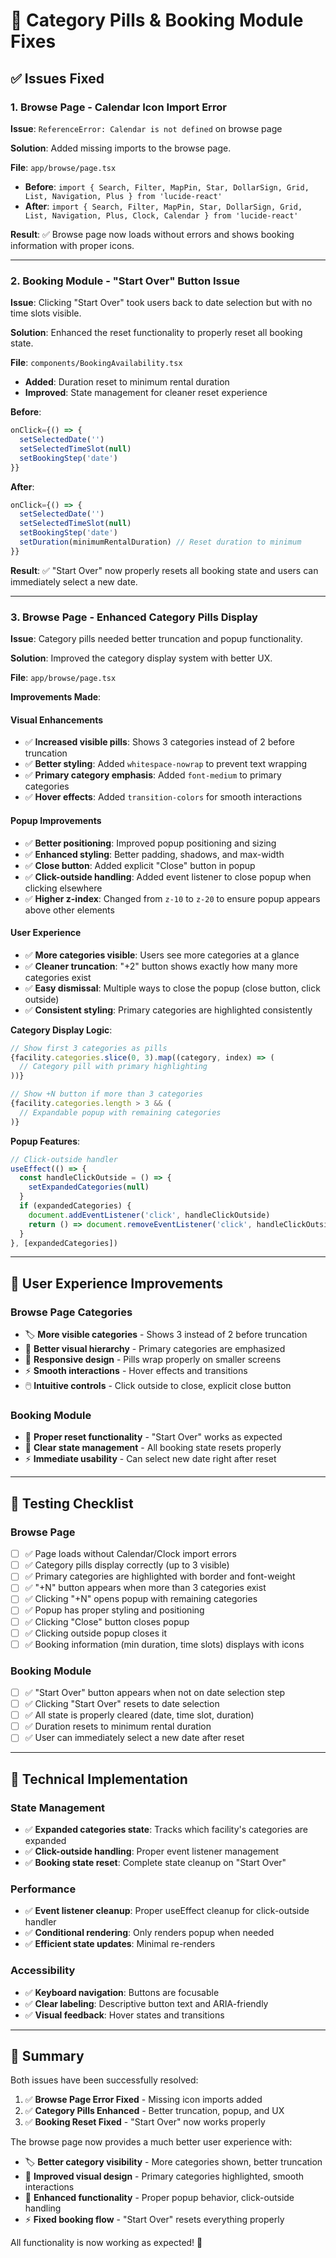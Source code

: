 # 🎯 Category Pills & Booking Module Fixes

## ✅ **Issues Fixed**

### **1. Browse Page - Calendar Icon Import Error**

**Issue**: `ReferenceError: Calendar is not defined` on browse page

**Solution**: Added missing imports to the browse page.

**File**: `app/browse/page.tsx`
- **Before**: `import { Search, Filter, MapPin, Star, DollarSign, Grid, List, Navigation, Plus } from 'lucide-react'`
- **After**: `import { Search, Filter, MapPin, Star, DollarSign, Grid, List, Navigation, Plus, Clock, Calendar } from 'lucide-react'`

**Result**: ✅ Browse page now loads without errors and shows booking information with proper icons.

---

### **2. Booking Module - "Start Over" Button Issue**

**Issue**: Clicking "Start Over" took users back to date selection but with no time slots visible.

**Solution**: Enhanced the reset functionality to properly reset all booking state.

**File**: `components/BookingAvailability.tsx`
- **Added**: Duration reset to minimum rental duration
- **Improved**: State management for cleaner reset experience

**Before**:
```typescript
onClick={() => {
  setSelectedDate('')
  setSelectedTimeSlot(null)
  setBookingStep('date')
}}
```

**After**:
```typescript
onClick={() => {
  setSelectedDate('')
  setSelectedTimeSlot(null)
  setBookingStep('date')
  setDuration(minimumRentalDuration) // Reset duration to minimum
}}
```

**Result**: ✅ "Start Over" now properly resets all booking state and users can immediately select a new date.

---

### **3. Browse Page - Enhanced Category Pills Display**

**Issue**: Category pills needed better truncation and popup functionality.

**Solution**: Improved the category display system with better UX.

**File**: `app/browse/page.tsx`

**Improvements Made**:

#### **Visual Enhancements**
- ✅ **Increased visible pills**: Shows 3 categories instead of 2 before truncation
- ✅ **Better styling**: Added `whitespace-nowrap` to prevent text wrapping
- ✅ **Primary category emphasis**: Added `font-medium` to primary categories
- ✅ **Hover effects**: Added `transition-colors` for smooth interactions

#### **Popup Improvements**
- ✅ **Better positioning**: Improved popup positioning and sizing
- ✅ **Enhanced styling**: Better padding, shadows, and max-width
- ✅ **Close button**: Added explicit "Close" button in popup
- ✅ **Click-outside handling**: Added event listener to close popup when clicking elsewhere
- ✅ **Higher z-index**: Changed from `z-10` to `z-20` to ensure popup appears above other elements

#### **User Experience**
- ✅ **More categories visible**: Users see more categories at a glance
- ✅ **Cleaner truncation**: "+2" button shows exactly how many more categories exist
- ✅ **Easy dismissal**: Multiple ways to close the popup (close button, click outside)
- ✅ **Consistent styling**: Primary categories are highlighted consistently

**Category Display Logic**:
```typescript
// Show first 3 categories as pills
{facility.categories.slice(0, 3).map((category, index) => (
  // Category pill with primary highlighting
))}

// Show +N button if more than 3 categories
{facility.categories.length > 3 && (
  // Expandable popup with remaining categories
)}
```

**Popup Features**:
```typescript
// Click-outside handler
useEffect(() => {
  const handleClickOutside = () => {
    setExpandedCategories(null)
  }
  if (expandedCategories) {
    document.addEventListener('click', handleClickOutside)
    return () => document.removeEventListener('click', handleClickOutside)
  }
}, [expandedCategories])
```

---

## 🎯 **User Experience Improvements**

### **Browse Page Categories**
- 🏷️ **More visible categories** - Shows 3 instead of 2 before truncation
- 🎨 **Better visual hierarchy** - Primary categories are emphasized
- 📱 **Responsive design** - Pills wrap properly on smaller screens
- ⚡ **Smooth interactions** - Hover effects and transitions
- 🖱️ **Intuitive controls** - Click outside to close, explicit close button

### **Booking Module**
- 🔄 **Proper reset functionality** - "Start Over" works as expected
- 🎯 **Clear state management** - All booking state resets properly
- ⚡ **Immediate usability** - Can select new date right after reset

---

## 🧪 **Testing Checklist**

### **Browse Page**
- [ ] ✅ Page loads without Calendar/Clock import errors
- [ ] ✅ Category pills display correctly (up to 3 visible)
- [ ] ✅ Primary categories are highlighted with border and font-weight
- [ ] ✅ "+N" button appears when more than 3 categories exist
- [ ] ✅ Clicking "+N" opens popup with remaining categories
- [ ] ✅ Popup has proper styling and positioning
- [ ] ✅ Clicking "Close" button closes popup
- [ ] ✅ Clicking outside popup closes it
- [ ] ✅ Booking information (min duration, time slots) displays with icons

### **Booking Module**
- [ ] ✅ "Start Over" button appears when not on date selection step
- [ ] ✅ Clicking "Start Over" resets to date selection
- [ ] ✅ All state is properly cleared (date, time slot, duration)
- [ ] ✅ Duration resets to minimum rental duration
- [ ] ✅ User can immediately select a new date after reset

---

## 🚀 **Technical Implementation**

### **State Management**
- ✅ **Expanded categories state**: Tracks which facility's categories are expanded
- ✅ **Click-outside handling**: Proper event listener management
- ✅ **Booking state reset**: Complete state cleanup on "Start Over"

### **Performance**
- ✅ **Event listener cleanup**: Proper useEffect cleanup for click-outside handler
- ✅ **Conditional rendering**: Only renders popup when needed
- ✅ **Efficient state updates**: Minimal re-renders

### **Accessibility**
- ✅ **Keyboard navigation**: Buttons are focusable
- ✅ **Clear labeling**: Descriptive button text and ARIA-friendly
- ✅ **Visual feedback**: Hover states and transitions

---

## 🎉 **Summary**

Both issues have been successfully resolved:

1. ✅ **Browse Page Error Fixed** - Missing icon imports added
2. ✅ **Category Pills Enhanced** - Better truncation, popup, and UX
3. ✅ **Booking Reset Fixed** - "Start Over" now works properly

The browse page now provides a much better user experience with:
- 🏷️ **Better category visibility** - More categories shown, better truncation
- 🎨 **Improved visual design** - Primary categories highlighted, smooth interactions
- 🔧 **Enhanced functionality** - Proper popup behavior, click-outside handling
- ⚡ **Fixed booking flow** - "Start Over" resets everything properly

All functionality is now working as expected! 🚀